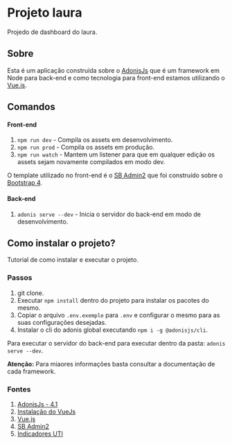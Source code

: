 # Projeto laura
Projedo de dashboard do laura.

## Sobre
Esta é um aplicação construída sobre o [AdonisJs](https://adonisjs.com/docs/4.1/installation)
que é um framework em Node para back-end e como tecnologia para front-end estamos utilizando 
o [Vue.js](https://vuejs.org/).

## Comandos

#### Front-end
1. `npm run dev` - Compila os assets em desenvolvimento.
2. `npm run prod` - Compila os assets em produção.
3. `npm run watch` - Mantem um listener para que em qualquer edição os assets sejam novamente compilados em modo dev.

O template utilizado no front-end é o [SB Admin2](https://startbootstrap.com/themes/sb-admin-2/) que foi construído sobre o [Bootstrap 4](https://getbootstrap.com/).

#### Back-end
1. `adonis serve --dev` - Inicia o servidor do back-end em modo de desenvolvimento.

## Como instalar o projeto?
Tutorial de como instalar e executar o projeto.

### Passos
1. git clone.
2. Executar `npm install` dentro do projeto para instalar os pacotes do mesmo.
3. Copiar o arquivo `.env.exemple` para `.env` e configurar o mesmo para as suas configurações desejadas.
4. Instalar o cli do adonis global executando `npm i -g @adonisjs/cli`.

Para executar o servidor do back-end para executar dentro da pasta: `adonis serve --dev`.


**Atenção:** Para miaores informações basta consultar a documentação de cada framework.

### Fontes
1. [AdonisJs - 4.1](https://adonisjs.com/docs/4.1/installation)
2. [Instalação do VueJs](https://dev.to/michi/build-fullstack-javascript-apps-with-adonis-and-vue-3edc)
3. [Vue.js](https://vuejs.org/)
4. [SB Admin2](https://startbootstrap.com/themes/sb-admin-2/)
5. [Indicadores UTI](http://www.cremeb.org.br/wp-content/uploads/2018/10/lsp_8f5fe1ee8405b1f27a8670100ae72312_151018-031155.pdf)